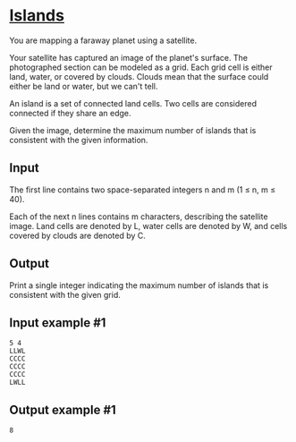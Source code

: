 # [Islands](https://www.e-olymp.com/en/contests/9290/problems/80899)

You are mapping a faraway planet using a satellite.

Your satellite has captured an image of the planet's surface. The photographed section can be modeled as a grid. Each grid cell is either land, water, or covered by clouds. Clouds mean that the surface could either be land or water, but we can't tell.

An island is a set of connected land cells. Two cells are considered connected if they share an edge.

Given the image, determine the maximum number of islands that is consistent with the given information.

## Input

The first line contains two space-separated integers n and m (1 ≤ n, m ≤ 40).

Each of the next n lines contains m characters, describing the satellite image. Land cells are denoted by L, water cells are denoted by W, and cells covered by clouds are denoted by C.

## Output

Print a single integer indicating the maximum number of islands that is consistent with the given grid.

## Input example #1
```
5 4
LLWL
CCCC
CCCC
CCCC
LWLL
```

## Output example #1
```
8
```
